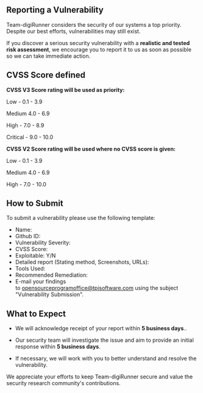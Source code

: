 ﻿## Reporting a Vulnerability

  Team-digiRunner considers the security of our systems a top priority. Despite our best efforts, vulnerabilities may still exist.
  
  If you discover a serious security vulnerability with a **realistic and tested risk assessment**, we encourage you to report it to us as soon as possible so we can take immediate action.



## CVSS Score defined

**CVSS V3 Score rating will be used as priority:**
  
  Low - 0.1 - 3.9
  
  Medium 4.0 - 6.9
  
  High - 7.0 - 8.9
  
  Critical - 9.0 - 10.0


**CVSS V2 Score rating will be used where no CVSS score is given:**
  
  Low - 0.1 - 3.9
  
  Medium 4.0 - 6.9
  
  High - 7.0 - 10.0

## How to Submit

To submit a vulnerability please use the following template:
  
  - Name:
  - Github ID:
  - Vulnerability Severity:
  - CVSS Score:
  - Exploitable: Y/N
  - Detailed report (Stating method, Screenshots, URLs):
  - Tools Used:
  - Recommended Remediation:
  - E-mail your findings to opensourceprogramoffice@tpisoftware.com using the subject "Vulnerability Submission".



## What to Expect


  - We will acknowledge receipt of your report within **5 business days**..
  
  - Our security team will investigate the issue and aim to provide an initial response within **5 business days**.
  
  - If necessary, we will work with you to better understand and resolve the vulnerability.



We appreciate your efforts to keep Team-digiRunner secure and value the security research community's contributions.
